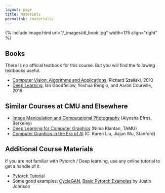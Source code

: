 ```yaml
---
layout: page
title: Materials
permalink: /materials/
---
```


{% include image.html url="/_images/dl_book.jpg" width=175 align="right" %}

## Books
There is no official textbook for this course. But you will find the following textbooks useful.
- [Computer Vision: Algorithms and Applications](https://szeliski.org/Book/), Richard Szeliski, 2010
- [Deep Learning](https://www.deeplearningbook.org/), Ian Goodfellow, Yoshua Bengio, and Aaron Courville, 2016


## Similar Courses at CMU and Elsewhere
* [Image Manipulation and Computational Photography](https://inst.eecs.berkeley.edu//~cs194-26/fa18/) (Alyosha Efros, Berkeley)
* [Deep Learning for Computer Graphics](https://people.engr.tamu.edu/nimak/Courses/CSCE689-DeepGraph/Fall2018/index.html) (Nima Klantari, TAMU)
* [Computer Graphics in the Era of AI](http://cs348i.stanford.edu/) (C. Karen Liu, Jiajun Wu, Stanford)


## Additional Course Materials
If you are not familiar with Pytorch / Deep learning, use any online tutorial to get a handle of it.
* [Pytorch Tutorial](https://pytorch.org/tutorials/)
* Some good examples: [CycleGAN](https://junyanz.github.io/CycleGAN/), [Basic Pytorch Examples](https://github.com/jcjohnson/pytorch-examples) by Justin Johnson 
